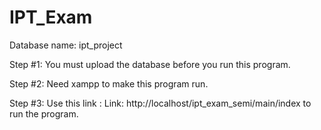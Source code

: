 # IPT_Exam

Database name: ipt_project

Step #1: You must upload the database before you run this program.


Step #2: Need xampp to make this program run.

Step #3: Use this link : Link: http://localhost/ipt_exam_semi/main/index   to run the program.
